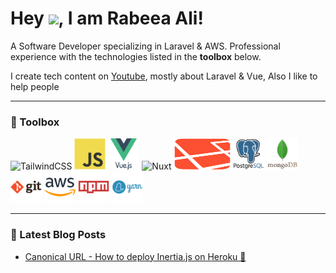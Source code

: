 # Hey <img src="https://raw.githubusercontent.com/MartinHeinz/MartinHeinz/master/wave.gif" width="30px">, I am Rabeea Ali!

A Software Developer specializing in Laravel & AWS. Professional experience with the technologies listed in the **toolbox** below.

I create tech content on [Youtube](https://www.youtube.com/channel/UChb2cSeIdDohVjS3GHCRMmQ), mostly about Laravel & Vue, Also I like to help people

---

### 🧰 Toolbox

<img src="https://cdn.worldvectorlogo.com/logos/tailwindcss.svg" alt="TailwindCSS" width="50" height="50"/> 
<img src="https://github.com/devicons/devicon/blob/master/icons/javascript/javascript-original.svg" alt="JavaScript" width="50" height="50"/> 
<img src="https://github.com/devicons/devicon/blob/master/icons/vuejs/vuejs-original-wordmark.svg" alt="VueJS" width="50" height="50"/> 
<img src="https://nuxtjs.org/logos/nuxtjs-typo.svg" alt="Nuxt" width="90" height="50"/> 
<img src="https://github.com/devicons/devicon/blob/master/icons/laravel/laravel-plain.svg" alt="Laravel" width="90" height="50"/> 
<img src="https://github.com/devicons/devicon/blob/master/icons/postgresql/postgresql-original-wordmark.svg" alt="PostgreSQL" width="50" height="50"/>
<img src="https://github.com/devicons/devicon/blob/master/icons/mongodb/mongodb-original-wordmark.svg" alt="MongoDB" width="50" height="50"/>
<img src="https://github.com/devicons/devicon/blob/master/icons/git/git-original-wordmark.svg" alt="Git" width="50" height="50"/>
<img src="https://github.com/devicons/devicon/blob/master/icons/amazonwebservices/amazonwebservices-original-wordmark.svg" alt="AWS" width="50" height="50"/>
<img src="https://github.com/devicons/devicon/blob/master/icons/npm/npm-original-wordmark.svg" alt="npm" width="50" height="50"/> <img src="https://github.com/devicons/devicon/blob/master/icons/yarn/yarn-original-wordmark.svg" alt="yarn" width="50" height="50"/> 

---

### 📕 Latest Blog Posts

- [Canonical URL -  How to deploy Inertia.js on Heroku 🚀 ](https://dev.to/rabeeaali/how-to-deploy-inertia-js-to-heroku-2cdn)

